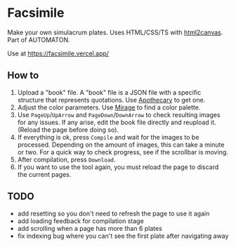 # Facsimile

Make your own simulacrum plates. Uses HTML/CSS/TS with [html2canvas](https://html2canvas.hertzen.com/). Part of AUTOMATON.

Use at https://facsimile.vercel.app/

## How to

1.  Upload a "book" file. A "book" file is a JSON file with a specific structure that represents quotations. Use [Apothecary](https://github.com/noah-art3mis/apothecary) to get one.
1.  Adjust the color parameters. Use [Mirage](https://github.com/noah-art3mis/mirage) to find a color palette.
1.  Use `PageUp`/`UpArrow` and `PageDown`/`DownArrow` to check resulting images for any issues. If any arise, edit the book file directly and reupload it. (Reload the page before doing so).
1.  If everything is ok, press `Compile` and wait for the images to be processed. Depending on the amount of images, this can take a minute or two. For a quick way to check progress, see if the scrollbar is moving.
1.  After compilation, press `Download`.
1.  If you want to use the tool again, you must reload the page to discard the current pages.

## TODO

-   add resetting so you don't need to refresh the page to use it again
-   add loading feedback for compilation stage
-   add scrolling when a page has more than 6 plates
-   fix indexing bug where you can't see the first plate after navigating away
